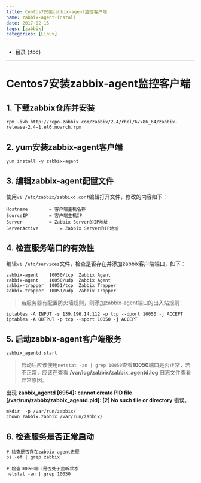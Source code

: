 ```yaml
---
title: Centos7安装zabbix-agent监控客户端
name: zabbix-agent-install
date: 2017-02-15
tags: [zabbix]
categories: [Linux]
---
```


* 目录
{:toc}

---

# Centos7安装zabbix-agent监控客户端

## 1. 下载zabbix仓库并安装

```shell
rpm -ivh http://repo.zabbix.com/zabbix/2.4/rhel/6/x86_64/zabbix-release-2.4-1.el6.noarch.rpm
```

## 2. yum安装zabbix-agent客户端

```shell
yum install -y zabbix-agent
```

## 3. 编辑zabbix-agent配置文件

使用`vi /etc/zabbix/zabbixd.conf`编辑打开文件，修改的内容如下：

```
Hostname		= 客户端主机名称
SourceIP		= 客户端主机IP
Server			= Zabbix Server的IP地址
ServerActive		= Zabbix Server的IP地址
```

## 4. 检查服务端口的有效性

编辑`vi /etc/services`文件，检查是否存在并添加zabbix客户端端口，如下：

```
zabbix-agent    10050/tcp  Zabbix Agent
zabbix-agent    10050/udp  Zabbix Agent
zabbix-trapper  10051/tcp  Zabbix Trapper
zabbix-trapper  10051/udp  Zabbix Trapper
```

> 若服务器有配置防火墙规则，则添加zabbix-agent端口的出入站规则：

```shell
iptables -A INPUT -s 139.196.14.112 -p tcp --dport 10050 -j ACCEPT
iptables -A OUTPUT -p tcp --sport 10050 -j ACCEPT
```

## 5. 启动zabbix-agent客户端服务

```shell
zabbix_agentd start
```
> 启动后应该使用`netstat -an | grep 10050`查看**10050**端口是否正常，若不正常，应该在查看 **/var/log/zabbix/zabbix_agentd.log** 日志文件查看异常原因。

出现 **zabbix_agentd [6954]: cannot create PID file [/var/run/zabbix/zabbix_agentd.pid]: [2] No such file or directory** 错误。

```shell
mkdir  -p /var/run/zabbix/
chown zabbix.zabbix /var/run/zabbix/
```

## 6. 检查服务是否正常启动

```shell
# 检查是否存在zabbix-agent进程
ps -ef | grep zabbix

# 检查10050端口是否处于监听状态
netstat -an | grep 10050
```
